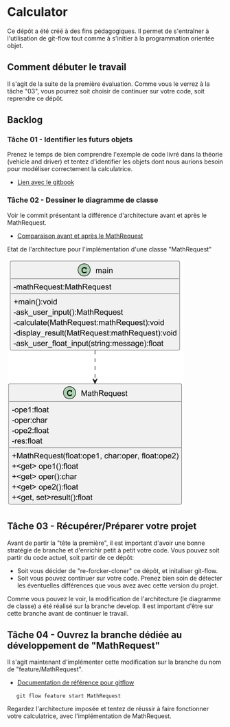 # Calculator

Ce dépôt a été créé à des fins pédagogiques. Il permet de s'entraîner à l'utilisation de git-flow tout comme à s'initier à la programmation orientée objet.

## Comment débuter le travail

Il s'agit de la suite de la première évaluation. Comme vous le verrez à la tâche "03", vous pourrez soit choisir de continuer sur votre code, soit reprendre ce dépôt.

## Backlog
### Tâche 01 - Identifier les futurs objets

Prenez le temps de bien comprendre l'exemple de code livré dans la théorie (vehicle and driver) et tentez d'identifier les objets dont nous aurions besoin pour modéliser correctement la calculatrice.

* [Lien avec le gitbook](https://cpnv-cfc.gitbook.io/i319-concevoir-et-implementer-des-applications/semaines-4-8/theorie-et-concepts/introduction-a-la-poo)

### Tâche 02 - Dessiner le diagramme de classe

Voir le commit présentant la différence d'architecture avant et après le MathRequest.

* [Comparaison avant et après le MathRequest](https://github.com/CPNV-CFC-I319/Eval1-Calculator/commit/eb5c798fe5ca40c2fb7b278e83a99f71fb0c07ea)

Etat de l'architecture pour l'implémentation d'une classe "MathRequest"

![classDiagramWithMathRequest](docs/class_diagram.png)

## Tâche 03 - Récupérer/Préparer votre projet

Avant de partir la "tête la première", il est important d'avoir une bonne stratégie de branche et d'enrichir petit à petit votre code.
Vous pouvez soit partir du code actuel, soit partir de ce dépôt:

* Soit vous décider de "re-forcker-cloner" ce dépôt, et initaliser git-flow.
* Soit vous pouvez continuer sur votre code. Prenez bien soin de détecter les éventuelles différences que vous avez avec cette version du projet.

Comme vous pouvez le voir, la modification de l'architecture (le diagramme de classe) a été réalisé sur la branche develop. Il est important d'être sur cette branche avant de continuer le travail.

## Tâche 04 - Ouvrez la branche dédiée au développement de "MathRequest"

Il s'agit maintenant d'implémenter cette modification sur la branche du nom de "feature/MathRequest".

* [Documentation de référence pour gitflow](https://cpnv-cfc.gitbook.io/i319-concevoir-et-implementer-des-applications/semaines-4-8/theorie-et-concepts/git-flow)

```
   git flow feature start MathRequest
```

Regardez l'architecture imposée et tentez de réussir à faire fonctionner votre calculatrice, avec l'implémentation de MathRequest.

